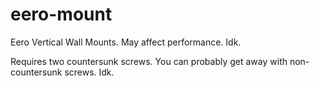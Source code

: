 # eero-mount
Eero Vertical Wall Mounts. May affect performance. Idk.

Requires two countersunk screws. You can probably get away with non-countersunk screws. Idk.
